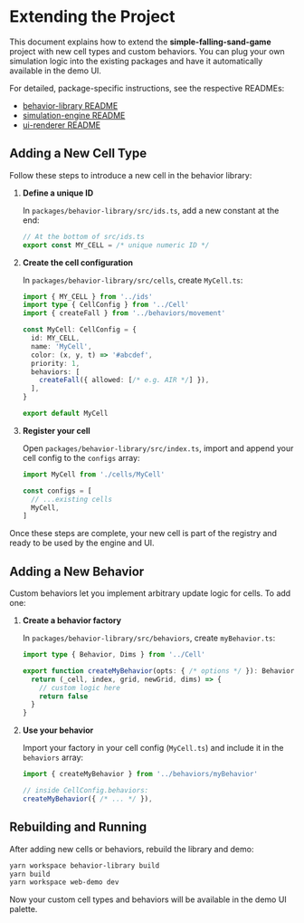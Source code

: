 # Extending the Project

This document explains how to extend the **simple-falling-sand-game** project with new cell types and custom behaviors. You can plug your own simulation logic into the existing packages and have it automatically available in the demo UI.

For detailed, package-specific instructions, see the respective READMEs:

- [behavior-library README](../packages/behavior-library/README.md)
- [simulation-engine README](../packages/simulation-engine/README.md)
- [ui-renderer README](../packages/ui-renderer/README.md)

## Adding a New Cell Type

Follow these steps to introduce a new cell in the behavior library:

1. **Define a unique ID**

   In `packages/behavior-library/src/ids.ts`, add a new constant at the end:

   ```ts
   // At the bottom of src/ids.ts
   export const MY_CELL = /* unique numeric ID */
   ```

2. **Create the cell configuration**

   In `packages/behavior-library/src/cells`, create `MyCell.ts`:

   ```ts
   import { MY_CELL } from '../ids'
   import type { CellConfig } from '../Cell'
   import { createFall } from '../behaviors/movement'

   const MyCell: CellConfig = {
     id: MY_CELL,
     name: 'MyCell',
     color: (x, y, t) => '#abcdef',
     priority: 1,
     behaviors: [
       createFall({ allowed: [/* e.g. AIR */] }),
     ],
   }

   export default MyCell
   ```

3. **Register your cell**

   Open `packages/behavior-library/src/index.ts`, import and append your cell config to the `configs` array:

   ```ts
   import MyCell from './cells/MyCell'

   const configs = [
     // ...existing cells
     MyCell,
   ]
   ```

Once these steps are complete, your new cell is part of the registry and ready to be used by the engine and UI.

## Adding a New Behavior

Custom behaviors let you implement arbitrary update logic for cells. To add one:

1. **Create a behavior factory**

   In `packages/behavior-library/src/behaviors`, create `myBehavior.ts`:

   ```ts
   import type { Behavior, Dims } from '../Cell'

   export function createMyBehavior(opts: { /* options */ }): Behavior {
     return (_cell, index, grid, newGrid, dims) => {
       // custom logic here
       return false
     }
   }
   ```

2. **Use your behavior**

   Import your factory in your cell config (`MyCell.ts`) and include it in the `behaviors` array:

   ```ts
   import { createMyBehavior } from '../behaviors/myBehavior'

   // inside CellConfig.behaviors:
   createMyBehavior({ /* ... */ }),
   ```

## Rebuilding and Running

After adding new cells or behaviors, rebuild the library and demo:

```bash
yarn workspace behavior-library build
yarn build
yarn workspace web-demo dev
```

Now your custom cell types and behaviors will be available in the demo UI palette.